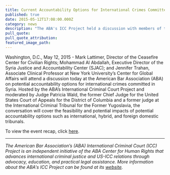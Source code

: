 ```yaml
---
title: Current Accountability Options for International Crimes Committed in Syria
published: true
date: 2015-05-12T17:08:00.000Z
category: news
description: "The ABA's ICC Project held a discussion with members of the Syria Justice and Accountability Center on their recent study of accountability options in Syria."
pull_quote:
pull_quote_attribution:
featured_image_path:
---
```



Washington, D.C., May 12, 2015 - Mark Lattimer, Director of the Ceasefire Center for Civilian Rights; Mohammad Al Abdallah, Executive Director of the Syria Justice and Accountability Center (SJAC); and Jennifer Trahan, Associate Clinical Professor at New York University’s Center for Global Affairs will attend a discussion today at the American Bar Association (ABA) on potential accountability options for international crimes committed in Syria. Hosted by the ABA’s International Criminal Court Project and moderated by Judge Patricia Wald, the former Chief Judge for the United States Court of Appeals for the District of Columbia and a former judge at the International Criminal Tribunal for the Former Yugoslavia, the conversation will cover the feasibility and potential impacts of potential accountability options such as international, hybrid, and foreign domestic tribunals.

To view the event recap, click [here](http://www.international-criminal-justice-today.org/event/2015/05/12/accountability-options-for-crimes-committed-in-syria/).

---

*The American Bar Association’s (ABA) International Criminal Court (ICC) Project is an independent initiative of the ABA Center for Human Rights that advances international criminal justice and US-ICC relations through advocacy, education, and practical legal assistance. More information about the ABA's ICC Project can be found at its [website](aba-icc.org/).*